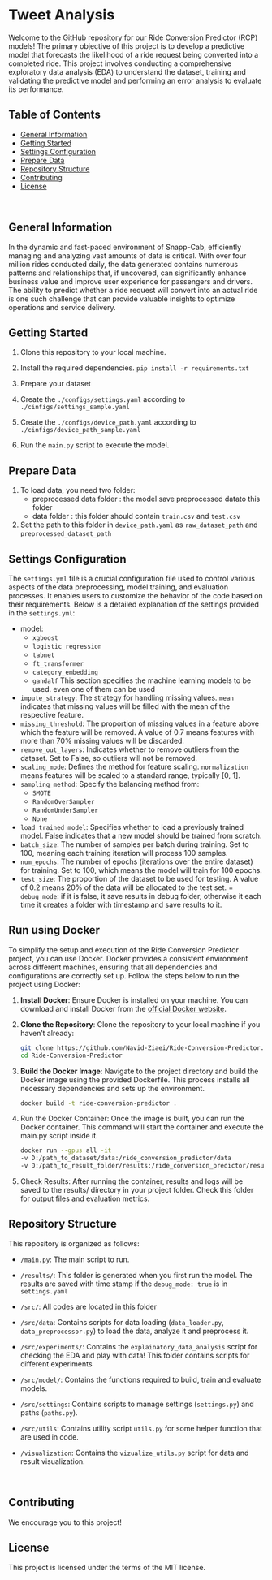 # Tweet Analysis

Welcome to the GitHub repository for our Ride Conversion Predictor (RCP) models! 
The primary objective of this project is to develop a predictive model that forecasts the 
likelihood of a ride request being converted into a completed ride. This project involves conducting a 
comprehensive exploratory data analysis (EDA) to understand the dataset, training and validating the 
predictive model and performing an error analysis to evaluate its performance. 
<br/>

## Table of Contents
* [General Information](#general-information)
* [Getting Started](#getting-started)
* [Settings Configuration](#settings-configuration)
* [Prepare Data](#prepare-data)
* [Repository Structure](#repository-structure)
* [Contributing](#contributing)
* [License](#license)
<br/>

## General Information
In the dynamic and fast-paced environment of Snapp-Cab, efficiently managing and analyzing vast amounts of data is critical. With over four million rides conducted daily, the data generated contains numerous patterns and relationships that, if uncovered, can significantly enhance business value and improve user experience for passengers and drivers. The ability to predict whether a ride request will convert into an actual ride is one such challenge that can provide valuable insights to optimize operations and service delivery.

## Getting Started

1. Clone this repository to your local machine.

2. Install the required dependencies. `pip install -r requirements.txt`

3. Prepare your dataset

4. Create the `./configs/settings.yaml` according to `./cinfigs/settings_sample.yaml`

5. Create the `./configs/device_path.yaml` according to `./cinfigs/device_path_sample.yaml`

6. Run the `main.py` script to execute the model.



## Prepare Data
1. To load data, you need two folder:
   - preprocessed data folder : the model save preprocessed datato this folder
   - data folder : this folder should contain `train.csv` and `test.csv`
2. Set the path to this folder in `device_path.yaml` as `raw_dataset_path` and `preprocessed_dataset_path`

## Settings Configuration

The `settings.yml` file is a crucial configuration file used to control various aspects of the data preprocessing, model training, and evaluation processes. It enables users to customize the behavior of the code based on their requirements. Below is a detailed explanation of the settings provided in the `settings.yml`:


- model:
  - `xgboost`
  - `logistic_regression`
  - `tabnet`
  - `ft_transformer`
  - `category_embedding`
  - `gandalf`
  This section specifies the machine learning models to be used. even one of them can be used
- `impute_strategy`: The strategy for handling missing values. `mean` indicates that missing values will be filled with the mean of the respective feature.
- `missing_threshold`: The proportion of missing values in a feature above which the feature will be removed. A value of 0.7 means features with more than 70% missing values will be discarded.
- `remove_out_layers`: Indicates whether to remove outliers from the dataset. Set to False, so outliers will not be removed.
- `scaling_mode`: Defines the method for feature scaling. `normalization` means features will be scaled to a standard range, typically [0, 1].
- `sampling_method`: Specify the balancing method from:
  - `SMOTE`
  - `RandomOverSampler`
  - `RandomUnderSampler`
  - `None`
- `load_trained_model`: Specifies whether to load a previously trained model. False indicates that a new model should be trained from scratch.
- `batch_size`: The number of samples per batch during training. Set to 100, meaning each training iteration will process 100 samples.
- `num_epochs`: The number of epochs (iterations over the entire dataset) for training. Set to 100, which means the model will train for 100 epochs.
- `test_size`: The proportion of the dataset to be used for testing. A value of 0.2 means 20% of the data will be allocated to the test set.
= `debug_mode`: if it is false, it save results in debug folder, otherwise it each time it creates a folder with timestamp and save results to it.

## Run using Docker
To simplify the setup and execution of the Ride Conversion Predictor project, you can use Docker. Docker provides a consistent environment across different machines, ensuring that all dependencies and configurations are correctly set up. Follow the steps below to run the project using Docker:

1. **Install Docker**: 
   Ensure Docker is installed on your machine. You can download and install Docker from the [official Docker website](https://www.docker.com/products/docker-desktop).

2. **Clone the Repository**:
   Clone the repository to your local machine if you haven’t already:
   ```bash
   git clone https://github.com/Navid-Ziaei/Ride-Conversion-Predictor.git
   cd Ride-Conversion-Predictor
   ```
3. **Build the Docker Image**:
   Navigate to the project directory and build the Docker image using the provided Dockerfile. This process installs all necessary dependencies and sets up the environment.
   ```bash
   docker build -t ride-conversion-predictor .
   ```
4. Run the Docker Container:
Once the image is built, you can run the Docker container. This command will start the container and execute the main.py script inside it.
   ```bash
   docker run --gpus all -it 
   -v D:/path_to_dataset/data:/ride_conversion_predictor/data 
   -v D:/path_to_result_folder/results:/ride_conversion_predictor/results ride_conversion_predictor

   ```
5. Check Results:
After running the container, results and logs will be saved to the results/ directory in your project folder. Check this folder for output files and evaluation metrics.

## Repository Structure
This repository is organized as follows:

- `/main.py`: The main script to run.

- `/results/`: This folder is generated when you first run the model. The results are saved with time stamp if the `debug_mode: true` is in `settings.yaml`

- `/src/`: All codes are located in this folder

- `/src/data`: Contains scripts for data loading (`data_loader.py`, `data_preprocessor.py`) to load the data, analyze it and preprocess it.

- `/src/experiments/`: Contains the `explainatory_data_analysis` script for checking the EDA and play with data! This folder contains scripts for different experiments

- `/src/model/`: Contains the functions required to build, train and evaluate models.

- `/src/settings`: Contains scripts to manage settings (`settings.py`) and paths (`paths.py`).

- `/src/utils`: Contains utility script `utils.py` for some helper function that are used in code.

- `/visualization`: Contains the `vizualize_utils.py` script for data and result visualization.
<br/>



## Contributing

We encourage you to this project! 

## License

This project is licensed under the terms of the MIT license.